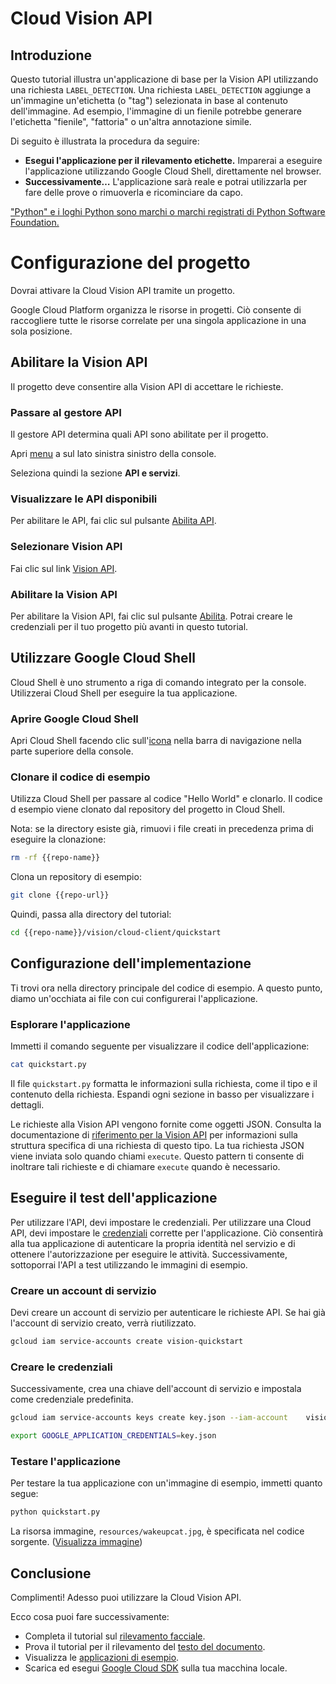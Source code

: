 # Cloud Vision API

<walkthrough-test-start-page url="/start?tutorial=python_vision_quickstart_v2"></walkthrough-test-start-page>

<walkthrough-tutorial-url url="https://cloud.google.com/vision/docs/label-tutorial"></walkthrough-tutorial-url>

<walkthrough-watcher-constant value="https://github.com/GoogleCloudPlatform/python-docs-samples.git" key="repo-url"></walkthrough-watcher-constant>

<walkthrough-watcher-constant value="python-docs-samples" key="repo-name"></walkthrough-watcher-constant>

<walkthrough-devshell-precreate></walkthrough-devshell-precreate>

## Introduzione

Questo tutorial illustra un'applicazione di base per la Vision API utilizzando
una richiesta `LABEL_DETECTION`. Una richiesta `LABEL_DETECTION` aggiunge a
un'immagine un'etichetta (o "tag") selezionata in base al contenuto
dell'immagine. Ad esempio, l'immagine di un fienile potrebbe generare
l'etichetta "fienile", "fattoria" o un'altra annotazione simile.

Di seguito è illustrata la procedura da seguire:

*   **Esegui l'applicazione per il rilevamento etichette.** Imparerai a eseguire
    l'applicazione utilizzando Google Cloud Shell, direttamente nel browser.
*   **Successivamente…** L'applicazione sarà reale e potrai utilizzarla per fare
    delle prove o rimuoverla e ricominciare da capo.

["Python" e i loghi Python sono marchi o marchi registrati di Python Software
Foundation.](walkthrough://footnote)

# Configurazione del progetto

Dovrai attivare la Cloud Vision API tramite un progetto.

Google Cloud Platform organizza le risorse in progetti. Ciò consente di
raccogliere tutte le risorse correlate per una singola applicazione in una sola
posizione.

<walkthrough-project-billing-setup></walkthrough-project-billing-setup>

## Abilitare la Vision API

Il progetto deve consentire alla Vision API di accettare le richieste.

### Passare al gestore API

Il gestore API determina quali API sono abilitate per il progetto.

Apri [menu](walkthrough://spotlight-pointer?spotlightId=console-nav-menu) a sul
lato sinistra sinistro della console.

Seleziona quindi la sezione **API e servizi**.

<walkthrough-menu-navigation sectionid="API_SECTION"></walkthrough-menu-navigation>

### Visualizzare le API disponibili

Per abilitare le API, fai clic sul pulsante [Abilita
API](walkthrough://spotlight-pointer?cssSelector=.p6n-action-bar-button).

### Selezionare Vision API

Fai clic sul link [Vision API](walkthrough://spotlight-pointer?spotlightId=api-vision.googleapis.com).

### Abilitare la Vision API

Per abilitare la Vision API, fai clic sul pulsante
[Abilita](walkthrough://spotlight-pointer?spotlightId=api-enable-vision.googleapis.com). Potrai creare le credenziali per il tuo
progetto più avanti in questo tutorial.

## Utilizzare Google Cloud Shell

Cloud Shell è uno strumento a riga di comando integrato per la console.
Utilizzerai Cloud Shell per eseguire la tua applicazione.

### Aprire Google Cloud Shell

Apri Cloud Shell facendo clic sull'[icona](walkthrough://spotlight-pointer?spotlightId=devshell-activate-button)
<walkthrough-cloud-shell-icon></walkthrough-cloud-shell-icon>nella barra di
navigazione nella parte superiore della console.

### Clonare il codice di esempio

Utilizza Cloud Shell per passare al codice "Hello World" e clonarlo. Il codice d
esempio viene clonato dal repository del progetto in Cloud Shell.

Nota: se la directory esiste già, rimuovi i file creati in precedenza prima di
eseguire la clonazione:

```bash
rm -rf {{repo-name}}
```

Clona un repository di esempio:

```bash
git clone {{repo-url}}
```

Quindi, passa alla directory del tutorial:

```bash
cd {{repo-name}}/vision/cloud-client/quickstart
```

## Configurazione dell'implementazione

Ti trovi ora nella directory principale del codice di esempio. A questo punto,
diamo un'occhiata ai file con cui configurerai l'applicazione.

### Esplorare l'applicazione

Immetti il comando seguente per visualizzare il codice dell'applicazione:

```bash
cat quickstart.py
```

Il file `quickstart.py` formatta le informazioni sulla richiesta, come il tipo e
il contenuto della richiesta. Espandi ogni sezione in basso per visualizzare i
dettagli.

Le richieste alla Vision API vengono fornite come oggetti JSON. Consulta la
documentazione di [riferimento per la Vision API][vision-request-doc] per
informazioni sulla struttura specifica di una richiesta di questo tipo. La tua
richiesta JSON viene inviata solo quando chiami `execute`. Questo pattern ti
consente di inoltrare tali richieste e di chiamare `execute` quando è
necessario.

## Eseguire il test dell'applicazione

Per utilizzare l'API, devi impostare le credenziali. Per utilizzare una Cloud
API, devi impostare le [credenziali][auth-doc] corrette per l'applicazione. Ciò
consentirà alla tua applicazione di autenticare la propria identità nel servizio
e di ottenere l'autorizzazione per eseguire le attività. Successivamente,
sottoporrai l'API a test utilizzando le immagini di esempio.

### Creare un account di servizio

Devi creare un account di servizio per autenticare le richieste API. Se hai già
l'account di servizio creato, verrà riutilizzato.

```bash
gcloud iam service-accounts create vision-quickstart
```

### Creare le credenziali

Successivamente, crea una chiave dell'account di servizio e impostala come
credenziale predefinita.

```bash
gcloud iam service-accounts keys create key.json --iam-account    vision-quickstart@{{project-id}}.iam.gserviceaccount.com
```

```bash
export GOOGLE_APPLICATION_CREDENTIALS=key.json
```

<walkthrough-test-code-output text="created key"></walkthrough-test-code-output>

### Testare l'applicazione

Per testare la tua applicazione con un'immagine di esempio, immetti quanto
segue:

```bash
python quickstart.py
```

La risorsa immagine, `resources/wakeupcat.jpg`, è specificata nel codice
sorgente. ([Visualizza immagine][cat-picture])

## Conclusione

<walkthrough-conclusion-trophy></walkthrough-conclusion-trophy>

Complimenti! Adesso puoi utilizzare la Cloud Vision API.

Ecco cosa puoi fare successivamente:

*   Completa il tutorial sul [rilevamento facciale][face-tutorial].
*   Prova il tutorial per il rilevamento del [testo del
    documento][document-text-tutorial].
*   Visualizza le [applicazioni di esempio][vision-samples].
*   Scarica ed esegui [Google Cloud SDK][get-cloud-sdk] sulla tua macchina
    locale.

[auth-doc]: https://cloud.google.com/vision/docs/auth
[cat-picture]: https://raw.githubusercontent.com/GoogleCloudPlatform/python-docs-samples/master/vision/cloud-client/quickstart/resources/wakeupcat.jpg
[document-text-tutorial]: https://cloud.google.com/vision/docs/fulltext-annotations
[face-tutorial]: https://cloud.google.com/vision/docs/face-tutorial
[get-cloud-sdk]: https://cloud.google.com/sdk/
[vision-request-doc]: https://cloud.google.com/vision/reference/rest
[vision-samples]: https://cloud.google.com/vision/docs/samples
